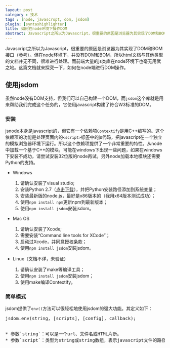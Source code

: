 ```yaml
---
layout: post
category : 技术
tags : [node, javascropt, dom, jsdom]
plugin: [syntaxhighlighter]
title: 如何在node环境下操作DOM
abstract: Javascript之所以为Javascript，很重要的原因是浏览器为其实现了DOM和BOM接口。但在node环境下，并没有DOM和BOM，所以html文档与其他类型的文档并无不同，很难进行处理。而前端大量的js类库在node环境下也毫无用武之地。这篇文档就来探究一下，如何在node端进行DOM操作。
---
```



Javascript之所以为Javascript，很重要的原因是浏览器为其实现了DOM和BOM接口（[参考](http://www.w3school.com.cn/js/pro_js_implement.asp)）。但在node环境下，并没有DOM和BOM，所以html文档与其他类型的文档并无不同，很难进行处理。而前端大量的js类库在node环境下也毫无用武之地。这篇文档就来探究一下，如何在node端进行DOM操作。

## 使用jsdom

虽然node没有DOM支持，但我们可以自己构建一个DOM，而`jsdom`这个库就是用来帮助我们完成这个任务的，它使用javascript构建了符合W3标准的DOM。

### 安装

jsnode本身是javascript的，但它有一个依赖项`Contextify`是用C++编写的。这个依赖项的功能是处理页面内的`<script>`标签中的js代码，把javascript在一个独立的模拟浏览器环境下运行。所以这个依赖项提供了一个非常重要的特性。从node中加载一个基于C++的模块，可能在windows下出现一些问题，如果在windows下安装不成功，请尝试安装32位版的node再试。另外node加载本地模块还需要Python的支持。

* Windows
    1. 请确认安装了visual studio;
    2. 安装Python 2.7（[点击下载](http://www.python.org/download/)），并把Python安装路径添加到系统变量；
    3. 安装最新版的node.js，最好是x86版本的（我用x64版本测试成功）；
    4. 使用`npm install npm`更新npm到最新版本；
    5. 使用`npm install jsdom`安装jsdom。

* Mac OS
    1. 请确认安装了Xcode;
    2. 需要安装“Command line tools for XCode”；
    3. 启动过Xcode，并同意授权条款；
    4. 使用`npm install jsdom`安装jsdom。

* Linux（文档不详，未验证）
    1. 请确认安装了make等编译工具；
    2. 使用`npm install jsdom`安装jsdom；
    3. 使用make编译Contextify。

### 简单模式

jsdom提供了`env()`方法可以很轻松地使用jsdom的强大功能。其定义如下：

<pre class="brush: javascript">
jsdom.env(string, [scripts], [config], callback);
<pre>

* 参数`string`：可以是一个url、文件名或HTML片断。
* 参数`script`：类型为string或string数组，表示javascript文件的路径或url，这些javascript文件最后会通过`<script>`标签引用，并**附加到body末尾**。
* 参数`config`：类似于jquery的一些函数参数列表的定义思路，`env()`允许不使用string、script、callback等参数，而直接传入一个config对象包含各种配置信息，当然，config中也可以定义一些其他的配置选项。
* 参数`callback`：回调方法，callback接受两个参数，`error`和`window`。
    * 参数`error`：可能是一个object，为初始化window时抛出的错误；也可能是一个数组，为DOM收集到的脚本错误。
    * 参数`window`：生成的一个全新的window对象。

----
喜闻乐见的示例1：使用url

<pre class="brush: javascript">
var jsdom = require("jsdom");

jsdom.env(
  "http://nodejs.org/dist/",
  ["http://code.jquery.com/jquery.js"],
  function (errors, window) {
    console.log("there have been", window.$("a").length, "nodejs releases!");
  }
);
</pre>

此示例直接把要加载的html的url传入进行处理。注意传入的jquery完全是前端使用的js类型，不需要额外对引入的类库做任何处理即可在node端使用它们进行文档处理。不过与前端代码稍有不同的是我们要留意此时window域内的方法对象并不能像在前端代码中那样直接获取，例如，我们并不能直接使用`$`，而是需要使用`window.$`，如果为了简便使用，可以定义好`var $=windwo.$`。

----
喜闻乐见的示例2：使用html片断

<pre class="brush: javascript">
var jsdom = require("jsdom");

jsdom.env(
  '<p><a class="the-link" href="https://github.com/tmpvar/jsdom">jsdom\'s Homepage</a></p>',
  ["http://code.jquery.com/jquery.js"],
  function (errors, window) {
    console.log("contents of a.the-link:", window.$("a.the-link").text());
  }
);
</pre>

类似的，我们可以通过node的`fs`模块读取本地的view，再传入env()作处理。

----
喜闻乐见的示例3：使用config对象

<pre class="brush: javascript">
var jsdom = require("jsdom");
var fs = require("fs");
var jquery = fs.readFileSync("./jquery.js", "utf-8");

jsdom.env({
  url: "http://news.ycombinator.com/",
  src: [jquery],
  done: function (errors, window) {
    var $ = window.$;
    console.log("HN Links");
    $("td.title:not(:last) a").each(function () {
      console.log(" -", $(this).text());
    });
  }
});
</pre>

这个示例展示了通过config对象使用env()方法，这段代码同时也说明了javascript代码也是可以直接读取本地文件并插入到html内的。

### 高级模式

上面的用法应该已经能满足一定的需求，但它的不足在于不支持html代码中定义的外部script、img等资源。还有，在简单模式下，一次只能有一个window对象存在，不能同时处理多个文档。如果有这类的需要，我们可以使用高级模式。jsdom使用的高级模式的方法是`jsdom()`。请参见如下代码：

<pre class="brush: javascript">
var jsdom = require("jsdom").jsdom;
var doc = jsdom(markup, level, options);
var window = doc.parentWindow;
<pre>

与简单模式不同的是，它不是采用异步回调的方式，而是采用同步的方式，直接将window对象暴露出来，这意味着在同一段代码域中，可以有多个完全隔离的window对象，可以同时处理多个文档。第二行向jsdom()方法传入了三个参数：

* 参数`markup`：markup表示是的传入的HTML/XML文档（文档片断或空字符串也支持），我们也可以传入null或undefined来生成空白的html文档。
* 参数`level`：指定DOM级别，默认是DOM 3级。
* 参数`option`：option对象与简单模式下的option参数基本相同，不过它拥有一个`features`选项控制着对外部资源的加载情况，具体如下：
    * `FetchExternalResources`
        * 默认值：`["script"]`
        * 允许值：`["script", "img", "css", "frame", "iframe", "link"]`或`false`
    ——是否允许从文件系统或网络获取文件，以及什么类型的文件。
    * `ProcessExternalResources`
        * 默认值：`["script"]`
        * 允许值：`["script"]`或`false`
    ——是否允许执行外部脚本。
    * `SkipExternalResources`
        * 默认值：`false`
        * 允许值：`/url/`或`false`
    ——指定不下载、不执行的资源URL的正则。

### Canvas支持

jsdom本身不对canvas支持，会把它当成div处理，如果需要支持canvas，则需要添加`canvas`包，安装方法（[点击查看详情](https://www.npmjs.org/package/canvas)）：

    npm install canvas

### 注意事项

1. 区分两种window

    使用jsdom确实能模拟出一个window，让我们能在node端书写前端代码，但一定要区分这个window与浏览器运行时的window对象不是一回事。在浏览器渲染页面时，浏览器找不到我们定义在node端window上的函数、变量。在node端进行的一些事件绑定也只会绑到模拟出来的dom上，浏览器呈现的时候并不会具有这些事件的绑定。

2. script参数指定的javascript永远在body最末

    虽然没有看到具体文档说明，但在我测试下来呈现这样的情况，因此，如果有多个javascript、多种引入方式，特别是在node端向html插入script节点时，特别要注意先后依赖关系，建议不要通过script参数传入js文件，而是直接以script标签写在html中。

3. jsdom似乎不支持ajax

    没有在jsdom中看到有关xmlHttpRequest的实现，测试结果也是无法使用ajax。可能需要针对node重写zepto的ajax方法。

